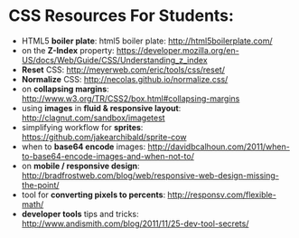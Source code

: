 # CSS Resources For Students:
- HTML5 __boiler plate__: html5 boiler plate: http://html5boilerplate.com/
- on the __Z-Index__ property: https://developer.mozilla.org/en-US/docs/Web/Guide/CSS/Understanding_z_index
- __Reset__ CSS: http://meyerweb.com/eric/tools/css/reset/
- __Normalize__ CSS: http://necolas.github.io/normalize.css/
- on __collapsing margins__: http://www.w3.org/TR/CSS2/box.html#collapsing-margins
- using __images__ in __fluid & responsive layout__: http://clagnut.com/sandbox/imagetest
- simplifying workflow for __sprites__: https://github.com/jakearchibald/sprite-cow
- when to __base64 encode__ images: http://davidbcalhoun.com/2011/when-to-base64-encode-images-and-when-not-to/
- on __mobile / responsive design__: http://bradfrostweb.com/blog/web/responsive-web-design-missing-the-point/
- tool for __converting pixels to percents__: http://responsv.com/flexible-math/
- __developer tools__ tips and tricks: http://www.andismith.com/blog/2011/11/25-dev-tool-secrets/